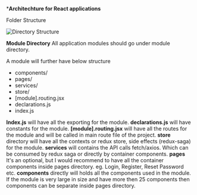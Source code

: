 ***Architechture for React applications**

Folder Structure

![Directory Structure](/home/ucreate-32/Pictures/architecture.png  "Directory Structure")

**Module Directory**
All application modules should go under module directory.

A module will further have below structure

- components/
- pages/
- services/
- store/
- [module].routing.jsx
- declarations.js
- index.js

**Index.js** will have all the exporting for the module.
**declarations.js** will have constants for the module.
**[module].routing.jsx** will have all the routes for the module and will be called in main route file of the project.
**store** directory will have all the contexts or redux store, side effects (redux-saga) for the module.
**services** will contains the API calls fetch/axios. Which can be consumed by redux saga or directly by container components.
**pages** It's an optional, but I would recommend to have all the container components inside pages directory. eg. Login, Register, Reset Password etc.
**components** directly will holds all the components used in the module. If the module is very large in size and have more then 25 components then components can be separate inside pages directory. 